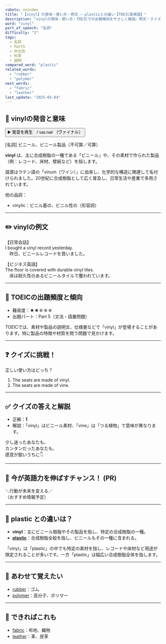 ```yaml
---
robots: noindex
title: "【vinyl】の意味・使い方・例文 ― plasticとの違い【TOEIC英単語】"
description: "vinylの意味・使い方・TOEICでの出題傾向をやさしく解説。例文・クイズ付きでplasticとの違いもわかりやすく学べます。"
word: "vinyl"
part_of_speech: "名詞"
difficulty: "2"
tags:
  - 名詞
  - Part5
  - 中立的
  - 科学
  - 説明
compared_word: "plastic"
related_words:
  - "rubber"
  - "polymer"
next_words:
  - "fabric"
  - "leather"
last_update: "2025-05-04"
---
```


## 🔰 vinylの発音と意味

<button class="play-audio" onclick="playTTS('vinyl')">
  <span class="play-audio-main">
    ▶️ 発音を再生　/ˈvaɪ.nəl/
  </span>
  <span class="play-audio-sub">
    （ヴァイナル）
  </span>
</button>

[名詞] ビニール、ビニール製品（不可算／可算）

**vinyl** は、主に合成樹脂の一種である「ビニール」や、その素材で作られた製品（例：レコード、床材、壁紙など）を指します。

語源はラテン語の「vinum（ワイン）」に由来し、化学的な構造に関連して名付けられました。20世紀に合成樹脂として広く普及し、日常生活や産業で多用されています。

他の品詞：  
- vinylic：ビニル基の、ビニル性の（形容詞）

---

## ✏️ vinylの例文

【日常会話】  
I bought a vinyl record yesterday.  
　昨日、ビニールレコードを買いました。

【ビジネス英語】  
The floor is covered with durable vinyl tiles.  
　床は耐久性のあるビニールタイルで覆われています。

---

## 🎯 TOEICの出題頻度と傾向

- 難易度：★★☆☆☆
- 出題パート：Part 5（文法・語彙問題）

TOEICでは、素材や製品の説明文、仕様書などで「vinyl」が登場することがあります。特に製品の特徴や材質を問う問題で見かけます。

---

## ❓ クイズに挑戦！

正しい使い方はどっち？

1. The seats are made of vinyl.  
2. The seats are made of vine.

---

## ✅ クイズの答えと解説

- 正解：**1**
- 解説：「vinyl」はビニール素材、「vine」は「つる植物」で意味が異なります。

少し迷ったあなたも、  
カンタンだったあなたも、  
感覚が鋭いうちに👇️

---

## 🚀 今が英語力を伸ばすチャンス！ (PR)

<div class="info-center">
＼行動が未来を変える／<br>  
（おすすめ情報予定）
</div>

---

## 🤔  plastic との違いは？

- **vinyl**：主にビニール樹脂やその製品を指し、特定の合成樹脂の一種。
- **[plastic](/plastic)**：合成樹脂全般を指し、ビニールもその一種に含まれる。

「vinyl」は「plastic」の中でも特定の素材を指し、レコードや床材など用途が限定されることが多いです。一方「plastic」は幅広い合成樹脂全体を指します。

---

## 🧩 あわせて覚えたい

- [rubber](/rubber)：ゴム
- [polymer](/polymer)：高分子、ポリマー

---

## 📖 できればこれも

- [fabric](/fabric)：布地、織物
- [leather](/leather)：革、皮革

<!-- cvid: aid06_bid14 -->
